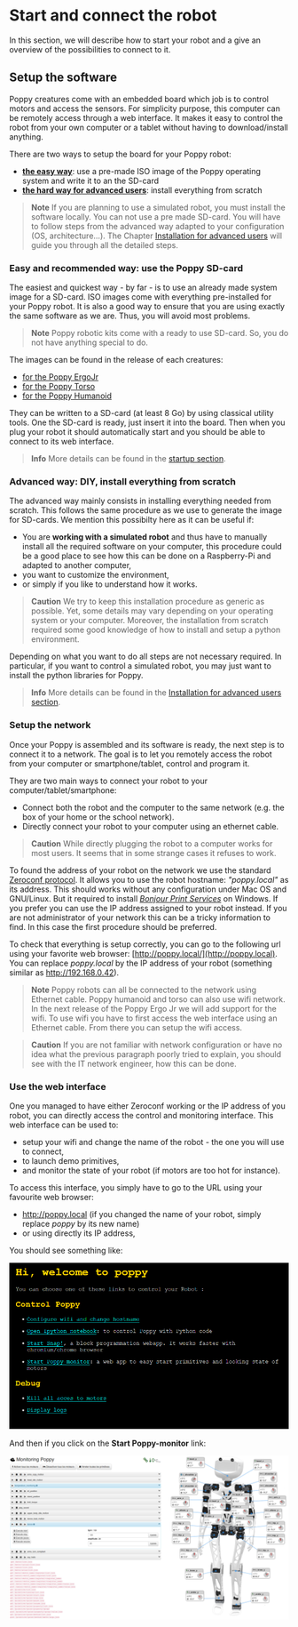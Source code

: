 # Start and connect the robot

In this section, we will describe how to start your robot and a give an overview of the possibilities to connect to it.

## Setup the software

Poppy creatures come with an embedded board which job is to control motors and access the sensors. For simplicity purpose, this computer can be remotely access through a web interface. It makes it easy to control the robot from your own computer or a tablet without having to download/install anything.


There are two ways to setup the board for your Poppy robot:
* [**the easy way**](#easy-way-use-the-poppy-sdcard): use a pre-made ISO image of the Poppy operating system and write it to an the SD-card
* [**the hard way for advanced users**](#advanced-way-diy-install-everything-from-scratch): install everything from scratch

> **Note** If you are planning to use a simulated robot, you must install the software locally. You can not use a pre made SD-card. You will have to follow steps from the advanced way adapted to your configuration (OS, architecture...). The Chapter [Installation for advanced users](../installation-for-advanced-users/README.md) will guide you through all the detailed steps.

### Easy and recommended way: use the Poppy SD-card

The easiest and quickest way - by far - is to use an already made system image for a SD-card. ISO images come with everything pre-installed for your Poppy robot. It is also a good way to ensure that you are using exactly the same software as we are. Thus, you will avoid most problems.

> **Note** Poppy robotic kits come with a ready to use SD-card. So, you do not have anything special to do.

The images can be found in the release of each creatures:

* [for the Poppy ErgoJr](https://github.com/poppy-project/poppy-ergo-jr/releases)
* [for the Poppy Torso](https://github.com/poppy-project/poppy-torso/releases)
* [for the Poppy Humanoid](https://github.com/poppy-project/poppy-humanoid/releases/)

They can be written to a SD-card (at least 8 Go) by using classical utility tools.
One the SD-card is ready, just insert it into the board. Then when you plug your robot it should automatically start and you should be able to connect to its web interface.

> **Info** More details can be found in the [startup section](../startup/README.md).

### Advanced way: DIY, install everything from scratch

The advanced way mainly consists in installing everything needed from scratch. This follows the same procedure as we use to generate the image for SD-cards. We mention this possibilty here as it can be useful if:

* You are **working with a simulated robot** and thus have to manually install all the required software on your computer, this procedure could be a good place to see how this can be done on a Raspberry-Pi and adapted to another computer,
* you want to customize the environment,
* or simply if you like to understand how it works.

> **Caution** We try to keep this installation procedure as generic as possible. Yet, some details may vary depending on your operating system or your computer. Moreover, the installation from scratch required some good knowledge of how to install and setup a python environment.

Depending on what you want to do all steps are not necessary required. In particular, if you want to control a simulated robot, you may just want to install the python libraries for Poppy.

> **Info** More details can be found in the [Installation for advanced users section](../installation-for-advanced-users/README.md).

### Setup the network

Once your Poppy is assembled and its software is ready, the next step is to connect it to a network. The goal is to let you remotely access the robot from your computer or smartphone/tablet, control and program it. 

They are two main ways to connect your robot to your computer/tablet/smartphone:
* Connect both the robot and the computer to the same network (e.g. the box of your home or the school network).
* Directly connect your robot to your computer using an ethernet cable.

> **Caution** While directly plugging the robot to a computer works for most users. It seems that in some strange cases it refuses to work. 

To found the address of your robot on the network we use the standard [Zeroconf protocol](https://fr.wikipedia.org/wiki/Zeroconf). It allows you to use the robot hostname: *"poppy.local"* as its address. This should works without any configuration under Mac OS and GNU/Linux. But it required to install [*Bonjour Print Services*](https://support.apple.com/kb/DL999) on Windows.
If you prefer you can use the IP address assigned to your robot instead. If you are not administrator of your network this can be a tricky information to find. In this case the first procedure should be preferred.

To check that everything is setup correctly, you can go to the following url using your favorite web browser: [http://poppy.local/](http://poppy.local). You can replace *poppy.local* by the IP address of your robot (something similar as http://192.168.0.42).

> **Note** Poppy robots can all be connected to the network using Ethernet cable. Poppy humanoid and torso can also use wifi network. In the next release of the Poppy Ergo Jr we will add support for the wifi. To use wifi you have to first access the web interface using an Ethernet cable. From there you can setup the wifi access.

> **Caution** If you are not familiar with network configuration or have no idea what the previous paragraph poorly tried to explain, you should see with the IT network engineer, how this can be done.


### Use the web interface

One you managed to have either Zeroconf working or the IP address of you robot, you can directly access the control and monitoring interface. This web interface can be used to:

* setup your wifi and change the name of the robot - the one you will use to connect,
* to launch demo primitives,
* and monitor the state of your robot (if motors are too hot for instance).

To access this interface, you simply have to go to the URL using your favourite web browser:

* http://poppy.local (if you changed the name of your robot, simply replace *poppy* by its new name)
* or using directly its IP address, 

You should see something like:

![Web interface](../img/poppy_home.png)

And then if you click on the **Start Poppy-monitor** link:

![Monitor interface](../img/poppy_monitor.png)
